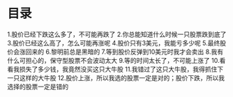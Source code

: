 # 目录
1.股价已经下跌这么多了，不可能再跌了
2.你总能知道什么时候一只股票跌到底了
3.股价已经这么高了，怎么可能再涨呢
4.股价只有3美元，我能亏多少呢
5.最终股价会涨回来的
6.黎明前总是黑暗的
7.等到股价反弹到10美元时我才会卖出
8.我有什么可担心的，保守型股票不会波动太大
9.等的时间太长了，不可能上涨了
10.看看我损失了多少钱，我竟然没买这只大牛股
11.我错过了这只大牛股，我得抓住下一只这样的大牛股
12.股价上涨，所以我选的股票一定是对的；股价下跌，所以我选择的股票一定是错的